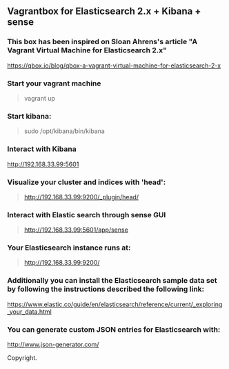 ## Vagrantbox for Elasticsearch 2.x + Kibana + sense

### This box has been inspired on Sloan Ahrens's article "A Vagrant Virtual Machine for Elasticsearch 2.x"
https://qbox.io/blog/qbox-a-vagrant-virtual-machine-for-elasticsearch-2-x

### Start your vagrant machine
> vagrant up

### Start kibana:
> sudo /opt/kibana/bin/kibana

### Interact with Kibana
http://192.168.33.99:5601

### Visualize your cluster and indices with 'head':
>http://192.168.33.99:9200/_plugin/head/

### Interact with Elastic search through sense GUI
>http://192.168.33.99:5601/app/sense

### Your Elasticsearch instance runs at:
>http://192.168.33.99:9200/

### Additionally you can install the Elasticsearch sample data set by following the instructions described the following link:
https://www.elastic.co/guide/en/elasticsearch/reference/current/_exploring_your_data.html

### You can generate custom JSON entries for Elasticsearch with:
http://www.json-generator.com/

Copyright.

